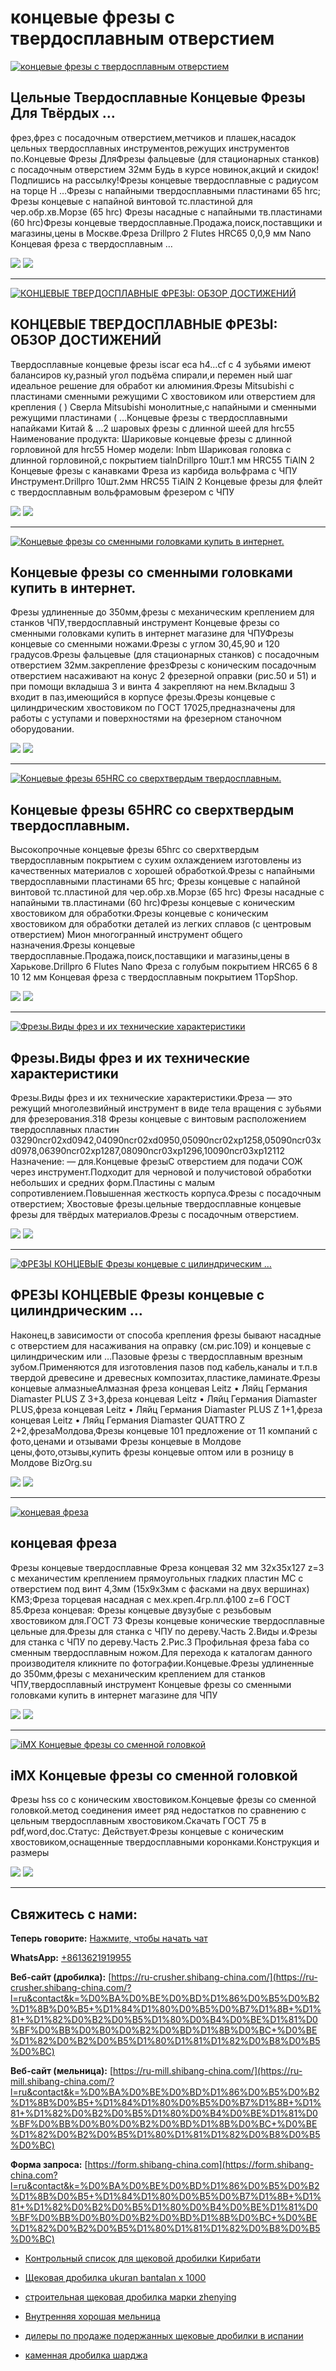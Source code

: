 # концевые фрезы с твердосплавным отверстием

<a href="https://swt.shibang-china.com/?l=ru&img&k=%D0%BA%D0%BE%D0%BD%D1%86%D0%B5%D0%B2%D1%8B%D0%B5+%D1%84%D1%80%D0%B5%D0%B7%D1%8B+%D1%81+%D1%82%D0%B2%D0%B5%D1%80%D0%B4%D0%BE%D1%81%D0%BF%D0%BB%D0%B0%D0%B2%D0%BD%D1%8B%D0%BC+%D0%BE%D1%82%D0%B2%D0%B5%D1%80%D1%81%D1%82%D0%B8%D0%B5%D0%BC" target="_blank">![концевые фрезы с твердосплавным отверстием](http://static.shibang-china.com/all-800x300/61.jpg)</a>

## Цельные Твердосплавные Концевые Фрезы Для Твёрдых …
фрез,фрез с посадочным отверстием,метчиков и плашек,насадок цельных твердосплавных инструментов,режущих инструментов по.Концевые Фрезы ДляФрезы фальцевые (для стационарных станков) с посадочным отверстием 32мм Будь в курсе новинок,акций и скидок! Подпишись на рассылку!Фрезы концевые твердосплавные с радиусом на торце H …Фрезы с напайными твердосплавными пластинами 65 hrc; Фрезы концевые с напайной винтовой тс.пластиной для чер.обр.хв.Морзе (65 hrc) Фрезы насадные с напайными тв.пластинами (60 hrc)Фрезы концевые твердосплавные.Продажа,поиск,поставщики и магазины,цены в Москве.Фреза Drillpro 2 Flutes HRC65 0,0,9 мм Nano Концевая фреза с твердосплавным …


<a href="https://whatsapp.shibangsoft.com/WhatsApp.php" target="_blank" title="WhatsApp">![](http://static.shibang-china.com/icon/whatsapp.png)</a> <a href="https://swt.shibang-china.com/?l=ru&icon&k=%D0%BA%D0%BE%D0%BD%D1%86%D0%B5%D0%B2%D1%8B%D0%B5+%D1%84%D1%80%D0%B5%D0%B7%D1%8B+%D1%81+%D1%82%D0%B2%D0%B5%D1%80%D0%B4%D0%BE%D1%81%D0%BF%D0%BB%D0%B0%D0%B2%D0%BD%D1%8B%D0%BC+%D0%BE%D1%82%D0%B2%D0%B5%D1%80%D1%81%D1%82%D0%B8%D0%B5%D0%BC" target="_blank">![](http://static.shibang-china.com/icon/chat-ru.png)</a>

---

<a href="https://swt.shibang-china.com/?l=ru&img&k=%D0%BA%D0%BE%D0%BD%D1%86%D0%B5%D0%B2%D1%8B%D0%B5+%D1%84%D1%80%D0%B5%D0%B7%D1%8B+%D1%81+%D1%82%D0%B2%D0%B5%D1%80%D0%B4%D0%BE%D1%81%D0%BF%D0%BB%D0%B0%D0%B2%D0%BD%D1%8B%D0%BC+%D0%BE%D1%82%D0%B2%D0%B5%D1%80%D1%81%D1%82%D0%B8%D0%B5%D0%BC" target="_blank">![КОНЦЕВЫЕ ТВЕРДОСПЛАВНЫЕ ФРЕЗЫ: ОБЗОР ДОСТИЖЕНИЙ](http://static.shibang-china.com/all-800x300/334.jpg)</a>

## КОНЦЕВЫЕ ТВЕРДОСПЛАВНЫЕ ФРЕЗЫ: ОБЗОР ДОСТИЖЕНИЙ
Твердосплавные концевые фрезы iscar eca h4…cf с 4 зубьями имеют балансиров ку,разный угол подъёма спирали,и перемен ный шаг идеальное решение для обработ ки алюминия.Фрезы Mitsubishi с пластинами сменными режущими С хвостовиком или отверстием для крепления ( ) Сверла Mitsubishi монолитные,с напайными и сменными режущими пластинами ( …Концевые фрезы с твердосплавными напайками Китай &amp; …2 шаровых фрезы с длинной шеей для hrc55 Наименование продукта: Шариковые концевые фрезы с длинной горловиной для hrc55 Номер модели: lnbm Шариковая головка с длинной горловиной,с покрытием tialnDrillpro 10шт.1 мм HRC55 TiAlN 2 Концевые фрезы с канавками Фреза из карбида вольфрама с ЧПУ Инструмент.Drillpro 10шт.2мм HRC55 TiAlN 2 Концевые фрезы для флейт с твердосплавным вольфрамовым фрезером с ЧПУ


<a href="https://whatsapp.shibangsoft.com/WhatsApp.php" target="_blank" title="WhatsApp">![](http://static.shibang-china.com/icon/whatsapp.png)</a> <a href="https://swt.shibang-china.com/?l=ru&icon&k=%D0%BA%D0%BE%D0%BD%D1%86%D0%B5%D0%B2%D1%8B%D0%B5+%D1%84%D1%80%D0%B5%D0%B7%D1%8B+%D1%81+%D1%82%D0%B2%D0%B5%D1%80%D0%B4%D0%BE%D1%81%D0%BF%D0%BB%D0%B0%D0%B2%D0%BD%D1%8B%D0%BC+%D0%BE%D1%82%D0%B2%D0%B5%D1%80%D1%81%D1%82%D0%B8%D0%B5%D0%BC" target="_blank">![](http://static.shibang-china.com/icon/chat-ru.png)</a>

---

<a href="https://swt.shibang-china.com/?l=ru&img&k=%D0%BA%D0%BE%D0%BD%D1%86%D0%B5%D0%B2%D1%8B%D0%B5+%D1%84%D1%80%D0%B5%D0%B7%D1%8B+%D1%81+%D1%82%D0%B2%D0%B5%D1%80%D0%B4%D0%BE%D1%81%D0%BF%D0%BB%D0%B0%D0%B2%D0%BD%D1%8B%D0%BC+%D0%BE%D1%82%D0%B2%D0%B5%D1%80%D1%81%D1%82%D0%B8%D0%B5%D0%BC" target="_blank">![Концевые фрезы со сменными головками купить в интернет.](http://static.shibang-china.com/all-800x300/182.jpg)</a>

## Концевые фрезы со сменными головками купить в интернет.
Фрезы удлиненные до 350мм,фрезы с механическим креплением для станков ЧПУ,твердосплавный инструмент Концевые фрезы со сменными головками купить в интернет магазине для ЧПУФрезы концевые со сменными ножами.Фрезы с углом 30,45,90 и 120 градусов.Фрезы фальцевые (для стационарных станков) с посадочным отверстием 32мм.закрепление фрезФрезы с коническим посадочным отверстием насаживают на конус 2 фрезерной оправки (рис.50 и 51) и при помощи вкладыша 3 и винта 4 закрепляют на нем.Вкладыш 3 входит в паз,имеющийся в корпусе фрезы.Фрезы концевые с цилиндрическим хвостовиком по ГОСТ 17025,предназначены для работы с уступами и поверхностями на фрезерном станочном оборудовании.


<a href="https://whatsapp.shibangsoft.com/WhatsApp.php" target="_blank" title="WhatsApp">![](http://static.shibang-china.com/icon/whatsapp.png)</a> <a href="https://swt.shibang-china.com/?l=ru&icon&k=%D0%BA%D0%BE%D0%BD%D1%86%D0%B5%D0%B2%D1%8B%D0%B5+%D1%84%D1%80%D0%B5%D0%B7%D1%8B+%D1%81+%D1%82%D0%B2%D0%B5%D1%80%D0%B4%D0%BE%D1%81%D0%BF%D0%BB%D0%B0%D0%B2%D0%BD%D1%8B%D0%BC+%D0%BE%D1%82%D0%B2%D0%B5%D1%80%D1%81%D1%82%D0%B8%D0%B5%D0%BC" target="_blank">![](http://static.shibang-china.com/icon/chat-ru.png)</a>

---

<a href="https://swt.shibang-china.com/?l=ru&img&k=%D0%BA%D0%BE%D0%BD%D1%86%D0%B5%D0%B2%D1%8B%D0%B5+%D1%84%D1%80%D0%B5%D0%B7%D1%8B+%D1%81+%D1%82%D0%B2%D0%B5%D1%80%D0%B4%D0%BE%D1%81%D0%BF%D0%BB%D0%B0%D0%B2%D0%BD%D1%8B%D0%BC+%D0%BE%D1%82%D0%B2%D0%B5%D1%80%D1%81%D1%82%D0%B8%D0%B5%D0%BC" target="_blank">![Концевые фрезы 65HRC со сверхтвердым твердосплавным.](http://static.shibang-china.com/all-800x300/217.jpg)</a>

## Концевые фрезы 65HRC со сверхтвердым твердосплавным.
Высокопрочные концевые фрезы 65hrc со сверхтвердым твердосплавным покрытием с сухим охлаждением изготовлены из качественных материалов с хорошей обработкой.Фрезы с напайными твердосплавными пластинами 65 hrc; Фрезы концевые с напайной винтовой тс.пластиной для чер.обр.хв.Морзе (65 hrc) Фрезы насадные с напайными тв.пластинами (60 hrc)Фрезы концевые с коническим хвостовиком для обработки.Фрезы концевые с коническим хвостовиком для обработки деталей из легких сплавов (с центровым отверстием) Мион многогранный инструмент общего назначения.Фрезы концевые твердосплавные.Продажа,поиск,поставщики и магазины,цены в Харькове.Drillpro 6 Flutes Nano Фреза с голубым покрытием HRC65 6 8 10 12 мм Концевая фреза с твердосплавным покрытием 1TopShop.


<a href="https://whatsapp.shibangsoft.com/WhatsApp.php" target="_blank" title="WhatsApp">![](http://static.shibang-china.com/icon/whatsapp.png)</a> <a href="https://swt.shibang-china.com/?l=ru&icon&k=%D0%BA%D0%BE%D0%BD%D1%86%D0%B5%D0%B2%D1%8B%D0%B5+%D1%84%D1%80%D0%B5%D0%B7%D1%8B+%D1%81+%D1%82%D0%B2%D0%B5%D1%80%D0%B4%D0%BE%D1%81%D0%BF%D0%BB%D0%B0%D0%B2%D0%BD%D1%8B%D0%BC+%D0%BE%D1%82%D0%B2%D0%B5%D1%80%D1%81%D1%82%D0%B8%D0%B5%D0%BC" target="_blank">![](http://static.shibang-china.com/icon/chat-ru.png)</a>

---

<a href="https://swt.shibang-china.com/?l=ru&img&k=%D0%BA%D0%BE%D0%BD%D1%86%D0%B5%D0%B2%D1%8B%D0%B5+%D1%84%D1%80%D0%B5%D0%B7%D1%8B+%D1%81+%D1%82%D0%B2%D0%B5%D1%80%D0%B4%D0%BE%D1%81%D0%BF%D0%BB%D0%B0%D0%B2%D0%BD%D1%8B%D0%BC+%D0%BE%D1%82%D0%B2%D0%B5%D1%80%D1%81%D1%82%D0%B8%D0%B5%D0%BC" target="_blank">![Фрезы.Виды фрез и их технические характеристики](http://static.shibang-china.com/all-800x300/1333.jpg)</a>

## Фрезы.Виды фрез и их технические характеристики
Фрезы.Виды фрез и их технические характеристики.Фреза — это режущий многолезвийный инструмент в виде тела вращения с зубьями для фрезерования.318 Фрезы концевые с винтовым расположением твердосплавных пластин 03290ncr02xd0942,04090ncr02xd0950,05090ncr02xp1258,05090ncr03xd0978,06390ncr02xp1287,08090ncr03xp1296,10090ncr03xp12112 Назначение: — для.Концевые фрезыС отверстием для подачи СОЖ через инструмент.Подходит для черновой и получистовой обработки небольших и средних форм.Пластины с малым сопротивлением.Повышенная жесткость корпуса.Фрезы с посадочным отверстием; Хвостовые фрезы.цельные твердосплавные концевые фрезы для твёрдых материалов.Фрезы с посадочным отверстием.


<a href="https://whatsapp.shibangsoft.com/WhatsApp.php" target="_blank" title="WhatsApp">![](http://static.shibang-china.com/icon/whatsapp.png)</a> <a href="https://swt.shibang-china.com/?l=ru&icon&k=%D0%BA%D0%BE%D0%BD%D1%86%D0%B5%D0%B2%D1%8B%D0%B5+%D1%84%D1%80%D0%B5%D0%B7%D1%8B+%D1%81+%D1%82%D0%B2%D0%B5%D1%80%D0%B4%D0%BE%D1%81%D0%BF%D0%BB%D0%B0%D0%B2%D0%BD%D1%8B%D0%BC+%D0%BE%D1%82%D0%B2%D0%B5%D1%80%D1%81%D1%82%D0%B8%D0%B5%D0%BC" target="_blank">![](http://static.shibang-china.com/icon/chat-ru.png)</a>

---

<a href="https://swt.shibang-china.com/?l=ru&img&k=%D0%BA%D0%BE%D0%BD%D1%86%D0%B5%D0%B2%D1%8B%D0%B5+%D1%84%D1%80%D0%B5%D0%B7%D1%8B+%D1%81+%D1%82%D0%B2%D0%B5%D1%80%D0%B4%D0%BE%D1%81%D0%BF%D0%BB%D0%B0%D0%B2%D0%BD%D1%8B%D0%BC+%D0%BE%D1%82%D0%B2%D0%B5%D1%80%D1%81%D1%82%D0%B8%D0%B5%D0%BC" target="_blank">![ФРЕЗЫ КОНЦЕВЫЕ Фрезы концевые с цилиндрическим …](http://static.shibang-china.com/all-800x300/391.jpg)</a>

## ФРЕЗЫ КОНЦЕВЫЕ Фрезы концевые с цилиндрическим …
Наконец,в зависимости от способа крепления фрезы бывают насадные с отверстием для насаживания на оправку (см.рис.109) и концевые с цилиндрическим или …Пазовые фрезы с твердосплавным врезным зубом.Применяются для изготовления пазов под кабель,каналы и т.п.в твердой древесине и древесных композитах,пластике,ламинате.Фрезы концевые алмазныеАлмазная фреза концевая Leitz • Ляйц Германия Diamaster PLUS Z 3+3,фреза концевая Leitz • Ляйц Германия Diamaster PLUS,фреза концевая Leitz • Ляйц Германия Diamaster PLUS Z 1+1,фреза концевая Leitz • Ляйц Германия Diamaster QUATTRO Z 2+2,фрезаМолдова,Фрезы концевые 101 предложение от 11 компаний с фото,ценами и отзывами Фрезы концевые в Молдове цены,фото,отзывы,купить фрезы концевые оптом или в розницу в Молдове BizOrg.su


<a href="https://whatsapp.shibangsoft.com/WhatsApp.php" target="_blank" title="WhatsApp">![](http://static.shibang-china.com/icon/whatsapp.png)</a> <a href="https://swt.shibang-china.com/?l=ru&icon&k=%D0%BA%D0%BE%D0%BD%D1%86%D0%B5%D0%B2%D1%8B%D0%B5+%D1%84%D1%80%D0%B5%D0%B7%D1%8B+%D1%81+%D1%82%D0%B2%D0%B5%D1%80%D0%B4%D0%BE%D1%81%D0%BF%D0%BB%D0%B0%D0%B2%D0%BD%D1%8B%D0%BC+%D0%BE%D1%82%D0%B2%D0%B5%D1%80%D1%81%D1%82%D0%B8%D0%B5%D0%BC" target="_blank">![](http://static.shibang-china.com/icon/chat-ru.png)</a>

---

<a href="https://swt.shibang-china.com/?l=ru&img&k=%D0%BA%D0%BE%D0%BD%D1%86%D0%B5%D0%B2%D1%8B%D0%B5+%D1%84%D1%80%D0%B5%D0%B7%D1%8B+%D1%81+%D1%82%D0%B2%D0%B5%D1%80%D0%B4%D0%BE%D1%81%D0%BF%D0%BB%D0%B0%D0%B2%D0%BD%D1%8B%D0%BC+%D0%BE%D1%82%D0%B2%D0%B5%D1%80%D1%81%D1%82%D0%B8%D0%B5%D0%BC" target="_blank">![концевая фреза](http://static.shibang-china.com/all-800x300/215.jpg)</a>

## концевая фреза
Фрезы концевые твердосплавные Фреза концевая 32 мм 32х35х127 z=3 с механичестим креплением прямоугольных гладких пластин МС с отверстием под винт 4,3мм (15х9х3мм с фасками на двух вершинах) КМ3;Фреза торцевая насадная с мех.креп.4гр.пл.ф100 z=6 ГОСТ 85.Фреза концевая: Фрезы концевые двузубые с резьбовым хвостовиком для.ГОСТ 73 Фрезы концевые конические твердосплавные цельные для.Фрезы для станка с ЧПУ по дереву.Часть 2.Виды и.Фрезы для станка с ЧПУ по дереву.Часть 2.Рис.3 Профильная фреза faba со сменным твердосплавным ножом.Для перехода к каталогам данного производителя кликните по фотографии.Концевые.Фрезы удлиненные до 350мм,фрезы с механическим креплением для станков ЧПУ,твердосплавный инструмент Концевые фрезы со сменными головками купить в интернет магазине для ЧПУ


<a href="https://whatsapp.shibangsoft.com/WhatsApp.php" target="_blank" title="WhatsApp">![](http://static.shibang-china.com/icon/whatsapp.png)</a> <a href="https://swt.shibang-china.com/?l=ru&icon&k=%D0%BA%D0%BE%D0%BD%D1%86%D0%B5%D0%B2%D1%8B%D0%B5+%D1%84%D1%80%D0%B5%D0%B7%D1%8B+%D1%81+%D1%82%D0%B2%D0%B5%D1%80%D0%B4%D0%BE%D1%81%D0%BF%D0%BB%D0%B0%D0%B2%D0%BD%D1%8B%D0%BC+%D0%BE%D1%82%D0%B2%D0%B5%D1%80%D1%81%D1%82%D0%B8%D0%B5%D0%BC" target="_blank">![](http://static.shibang-china.com/icon/chat-ru.png)</a>

---

<a href="https://swt.shibang-china.com/?l=ru&img&k=%D0%BA%D0%BE%D0%BD%D1%86%D0%B5%D0%B2%D1%8B%D0%B5+%D1%84%D1%80%D0%B5%D0%B7%D1%8B+%D1%81+%D1%82%D0%B2%D0%B5%D1%80%D0%B4%D0%BE%D1%81%D0%BF%D0%BB%D0%B0%D0%B2%D0%BD%D1%8B%D0%BC+%D0%BE%D1%82%D0%B2%D0%B5%D1%80%D1%81%D1%82%D0%B8%D0%B5%D0%BC" target="_blank">![iMX Концевые фрезы со сменной головкой](http://static.shibang-china.com/all-800x300/563.jpg)</a>

## iMX Концевые фрезы со сменной головкой
Фрезы hss co с коническим хвостовиком.Концевые фрезы со сменной головкой.метод соединения имеет ряд недостатков по сравнению с цельным твердосплавным хвостовиком.Скачать ГОСТ 75 в pdf,word,doc.Статус: Действует.Фрезы концевые с коническим хвостовиком,оснащенные твердосплавными коронками.Конструкция и размеры

<a href="https://whatsapp.shibangsoft.com/WhatsApp.php" target="_blank" title="WhatsApp">![](http://static.shibang-china.com/icon/whatsapp.png)</a> <a href="https://swt.shibang-china.com/?l=ru&icon&k=%D0%BA%D0%BE%D0%BD%D1%86%D0%B5%D0%B2%D1%8B%D0%B5+%D1%84%D1%80%D0%B5%D0%B7%D1%8B+%D1%81+%D1%82%D0%B2%D0%B5%D1%80%D0%B4%D0%BE%D1%81%D0%BF%D0%BB%D0%B0%D0%B2%D0%BD%D1%8B%D0%BC+%D0%BE%D1%82%D0%B2%D0%B5%D1%80%D1%81%D1%82%D0%B8%D0%B5%D0%BC" target="_blank">![](http://static.shibang-china.com/icon/chat-ru.png)</a>

---
## Свяжитесь с нами:

**Теперь говорите:** [Нажмите, чтобы начать чат](https://swt.shibang-china.com?l=ru&contact&k=%D0%BA%D0%BE%D0%BD%D1%86%D0%B5%D0%B2%D1%8B%D0%B5+%D1%84%D1%80%D0%B5%D0%B7%D1%8B+%D1%81+%D1%82%D0%B2%D0%B5%D1%80%D0%B4%D0%BE%D1%81%D0%BF%D0%BB%D0%B0%D0%B2%D0%BD%D1%8B%D0%BC+%D0%BE%D1%82%D0%B2%D0%B5%D1%80%D1%81%D1%82%D0%B8%D0%B5%D0%BC)

**WhatsApp:**  [+8613621919955](https://whatsapp.shibangsoft.com/WhatsApp.php)

**Веб-сайт (дробилка):** [https://ru-crusher.shibang-china.com/](https://ru-crusher.shibang-china.com/?l=ru&contact&k=%D0%BA%D0%BE%D0%BD%D1%86%D0%B5%D0%B2%D1%8B%D0%B5+%D1%84%D1%80%D0%B5%D0%B7%D1%8B+%D1%81+%D1%82%D0%B2%D0%B5%D1%80%D0%B4%D0%BE%D1%81%D0%BF%D0%BB%D0%B0%D0%B2%D0%BD%D1%8B%D0%BC+%D0%BE%D1%82%D0%B2%D0%B5%D1%80%D1%81%D1%82%D0%B8%D0%B5%D0%BC)

**Веб-сайт (мельница):** [https://ru-mill.shibang-china.com/](https://ru-mill.shibang-china.com/?l=ru&contact&k=%D0%BA%D0%BE%D0%BD%D1%86%D0%B5%D0%B2%D1%8B%D0%B5+%D1%84%D1%80%D0%B5%D0%B7%D1%8B+%D1%81+%D1%82%D0%B2%D0%B5%D1%80%D0%B4%D0%BE%D1%81%D0%BF%D0%BB%D0%B0%D0%B2%D0%BD%D1%8B%D0%BC+%D0%BE%D1%82%D0%B2%D0%B5%D1%80%D1%81%D1%82%D0%B8%D0%B5%D0%BC)

**Форма запроса:** [https://form.shibang-china.com](https://form.shibang-china.com?l=ru&contact&k=%D0%BA%D0%BE%D0%BD%D1%86%D0%B5%D0%B2%D1%8B%D0%B5+%D1%84%D1%80%D0%B5%D0%B7%D1%8B+%D1%81+%D1%82%D0%B2%D0%B5%D1%80%D0%B4%D0%BE%D1%81%D0%BF%D0%BB%D0%B0%D0%B2%D0%BD%D1%8B%D0%BC+%D0%BE%D1%82%D0%B2%D0%B5%D1%80%D1%81%D1%82%D0%B8%D0%B5%D0%BC)

* [Контрольный список для щековой дробилки Кирибати](../131/%D0%9A%D0%BE%D0%BD%D1%82%D1%80%D0%BE%D0%BB%D1%8C%D0%BD%D1%8B%D0%B9%20%D1%81%D0%BF%D0%B8%D1%81%D0%BE%D0%BA%20%D0%B4%D0%BB%D1%8F%20%D1%89%D0%B5%D0%BA%D0%BE%D0%B2%D0%BE%D0%B9%20%D0%B4%D1%80%D0%BE%D0%B1%D0%B8%D0%BB%D0%BA%D0%B8%20%D0%9A%D0%B8%D1%80%D0%B8%D0%B1%D0%B0%D1%82%D0%B8.md)

* [Щековая дробилка ukuran bantalan x 1000](../134/%D0%A9%D0%B5%D0%BA%D0%BE%D0%B2%D0%B0%D1%8F%20%D0%B4%D1%80%D0%BE%D0%B1%D0%B8%D0%BB%D0%BA%D0%B0%20ukuran%20bantalan%20x%201000.md)

* [строительная щековая дробилка марки zhenying](../135/%D1%81%D1%82%D1%80%D0%BE%D0%B8%D1%82%D0%B5%D0%BB%D1%8C%D0%BD%D0%B0%D1%8F%20%D1%89%D0%B5%D0%BA%D0%BE%D0%B2%D0%B0%D1%8F%20%D0%B4%D1%80%D0%BE%D0%B1%D0%B8%D0%BB%D0%BA%D0%B0%20%D0%BC%D0%B0%D1%80%D0%BA%D0%B8%20zhenying.md)

* [Внутренняя хорошая мельница](../133/%D0%92%D0%BD%D1%83%D1%82%D1%80%D0%B5%D0%BD%D0%BD%D1%8F%D1%8F%20%D1%85%D0%BE%D1%80%D0%BE%D1%88%D0%B0%D1%8F%20%D0%BC%D0%B5%D0%BB%D1%8C%D0%BD%D0%B8%D1%86%D0%B0.md)

* [дилеры по продаже подержанных щековые дробилки в испании](../131/%D0%B4%D0%B8%D0%BB%D0%B5%D1%80%D1%8B%20%D0%BF%D0%BE%20%D0%BF%D1%80%D0%BE%D0%B4%D0%B0%D0%B6%D0%B5%20%D0%BF%D0%BE%D0%B4%D0%B5%D1%80%D0%B6%D0%B0%D0%BD%D0%BD%D1%8B%D1%85%20%D1%89%D0%B5%D0%BA%D0%BE%D0%B2%D1%8B%D0%B5%20%D0%B4%D1%80%D0%BE%D0%B1%D0%B8%D0%BB%D0%BA%D0%B8%20%D0%B2%20%D0%B8%D1%81%D0%BF%D0%B0%D0%BD%D0%B8%D0%B8.md)

* [каменная дробилка шарджа](../133/%D0%BA%D0%B0%D0%BC%D0%B5%D0%BD%D0%BD%D0%B0%D1%8F%20%D0%B4%D1%80%D0%BE%D0%B1%D0%B8%D0%BB%D0%BA%D0%B0%20%D1%88%D0%B0%D1%80%D0%B4%D0%B6%D0%B0.md)